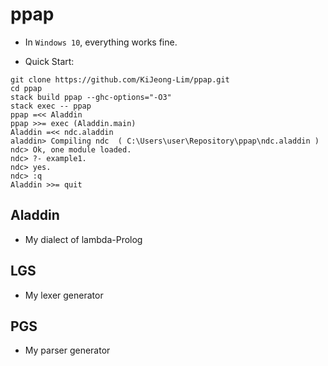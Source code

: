 # ppap

- In `Windows 10`, everything works fine.

- Quick Start:

```
git clone https://github.com/KiJeong-Lim/ppap.git
cd ppap
stack build ppap --ghc-options="-O3"
stack exec -- ppap
ppap =<< Aladdin
ppap >>= exec (Aladdin.main)
Aladdin =<< ndc.aladdin
aladdin> Compiling ndc  ( C:\Users\user\Repository\ppap\ndc.aladdin )
ndc> Ok, one module loaded.
ndc> ?- example1.
ndc> yes.
ndc> :q
Aladdin >>= quit
```

## Aladdin

- My dialect of lambda-Prolog

## LGS

- My lexer generator

## PGS

- My parser generator
